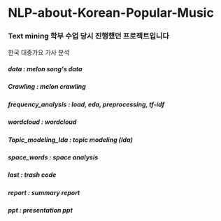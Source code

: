 # NLP-about-Korean-Popular-Music


### Text mining 학부 수업 당시 진행했던 프로젝트입니다 

한국 대중가요 가사 분석


##### data : melon song's data 
##### Crawling : melon crawling
##### frequency_analysis : load, eda, preprocessing, tf-idf
##### wordcloud : wordcloud
##### Topic_modeling_lda : topic modeling (lda)
##### space_words : space analysis
##### last : trash code
##### report : summary report
##### ppt : presentation ppt
